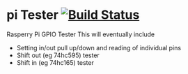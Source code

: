 # pi Tester [![Build Status](https://travis-ci.org/thepoho/pi_tester.svg)](https://travis-ci.org/thepoho/pi_tester)
Rasperry Pi GPIO Tester
This will eventually include

* Setting in/out pull up/down and reading of individual pins
* Shift out (eg 74hc595) tester
* Shift in (eg 74hc165) tester
